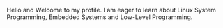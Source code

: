 Hello and Welcome to my profile.
I am eager to learn about Linux System Programming, Embedded Systems
and Low-Level Programming.
